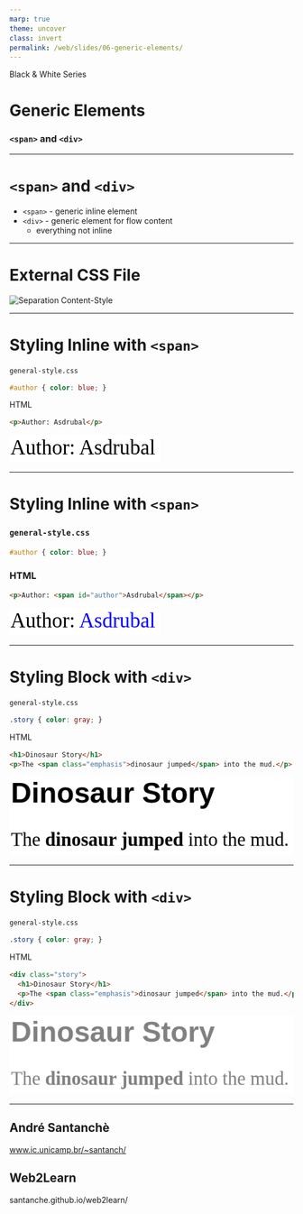 ```yaml
---
marp: true
theme: uncover
class: invert
permalink: /web/slides/06-generic-elements/
---
```


Black & White Series

# Generic Elements

### `<span>` and `<div>`

---

<!-- class: lead -->

# `<span>` and `<div>`

* `<span>` - generic inline element
* `<div>` - generic element for flow content
  * everything not inline

---

# External CSS File

![Separation Content-Style](../../../web/slides/images/external-css.svg)

---

# Styling Inline with `<span>`

`general-style.css`

~~~css
#author { color: blue; }
~~~

HTML

~~~html
<p>Author: Asdrubal</p>
~~~

![SPAN Pre-Style](../../../web/slides/images/span-pre-style.png)

---

# Styling Inline with `<span>`

### `general-style.css`
~~~css
#author { color: blue; }
~~~

### HTML
~~~html
<p>Author: <span id="author">Asdrubal</span></p>
~~~

![SPAN Styled](../../../web/slides/images/span-styled.png)

---

# Styling Block with `<div>`

`general-style.css`

~~~css
.story { color: gray; }
~~~

HTML

~~~html
<h1>Dinosaur Story</h1>
<p>The <span class="emphasis">dinosaur jumped</span> into the mud.</p>
~~~

![DIV Pre-Style](../../../web/slides/images/div-pre-style.png)

---

# Styling Block with `<div>`

`general-style.css`

~~~css
.story { color: gray; }
~~~

HTML

~~~html
<div class="story">
  <h1>Dinosaur Story</h1>
  <p>The <span class="emphasis">dinosaur jumped</span> into the mud.</p>
</div>
~~~

![DIV Styled](../../../web/slides/images/div-styled.png)

---

<!-- class: invert -->

## André Santanchè

www.ic.unicamp.br/~santanch/

## Web2Learn

santanche.github.io/web2learn/